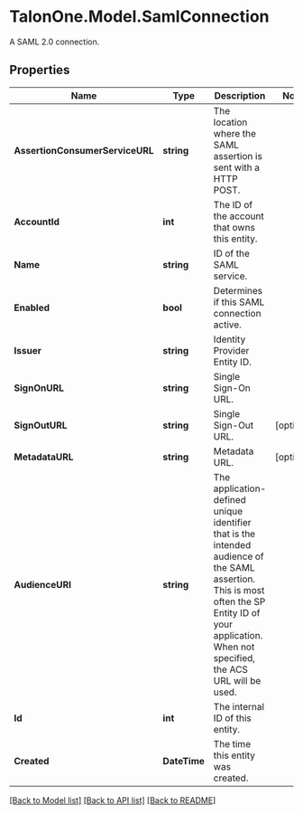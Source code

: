 # TalonOne.Model.SamlConnection
A SAML 2.0 connection.
## Properties

Name | Type | Description | Notes
------------ | ------------- | ------------- | -------------
**AssertionConsumerServiceURL** | **string** | The location where the SAML assertion is sent with a HTTP POST. | 
**AccountId** | **int** | The ID of the account that owns this entity. | 
**Name** | **string** | ID of the SAML service. | 
**Enabled** | **bool** | Determines if this SAML connection active. | 
**Issuer** | **string** | Identity Provider Entity ID. | 
**SignOnURL** | **string** | Single Sign-On URL. | 
**SignOutURL** | **string** | Single Sign-Out URL. | [optional] 
**MetadataURL** | **string** | Metadata URL. | [optional] 
**AudienceURI** | **string** | The application-defined unique identifier that is the intended audience of the SAML assertion. This is most often the SP Entity ID of your application. When not specified, the ACS URL will be used.  | 
**Id** | **int** | The internal ID of this entity. | 
**Created** | **DateTime** | The time this entity was created. | 

[[Back to Model list]](../README.md#documentation-for-models) [[Back to API list]](../README.md#documentation-for-api-endpoints) [[Back to README]](../README.md)

